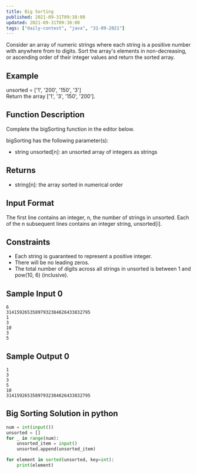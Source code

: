 ```yaml
---
title: Big Sorting
published: 2021-09-31T09:38:00
updated: 2021-09-31T09:38:00
tags: ["daily-contest", "java", "31-09-2021"]
---
```

Consider an array of numeric strings where each string is a positive number 
with anywhere from  to  digits. Sort the array's elements in non-decreasing, 
or ascending order of their integer values and return the sorted array.

## Example
unsorted = ['1', '200', '150', '3']\
Return the array ['1', '3', '150', '200'].

## Function Description

Complete the bigSorting function in the editor below.

bigSorting has the following parameter(s):

- string unsorted[n]: an unsorted array of integers as strings

## Returns

- string[n]: the array sorted in numerical order

## Input Format

The first line contains an integer, n, the number of strings in unsorted.
Each of the n subsequent lines contains an integer string, unsorted[i].

## Constraints

- Each string is guaranteed to represent a positive integer.
- There will be no leading zeros.
- The total number of digits across all strings in unsorted is between 1 and pow(10, 6) (inclusive).

## Sample Input 0
```
6
31415926535897932384626433832795
1
3
10
3
5
```

## Sample Output 0
```
1
3
3
5
10
31415926535897932384626433832795
```

## Big Sorting Solution in python
```py
num = int(input())
unsorted = []
for _ in range(num):
    unsorted_item = input()
    unsorted.append(unsorted_item)

for element in sorted(unsorted, key=int):
    print(element)
```